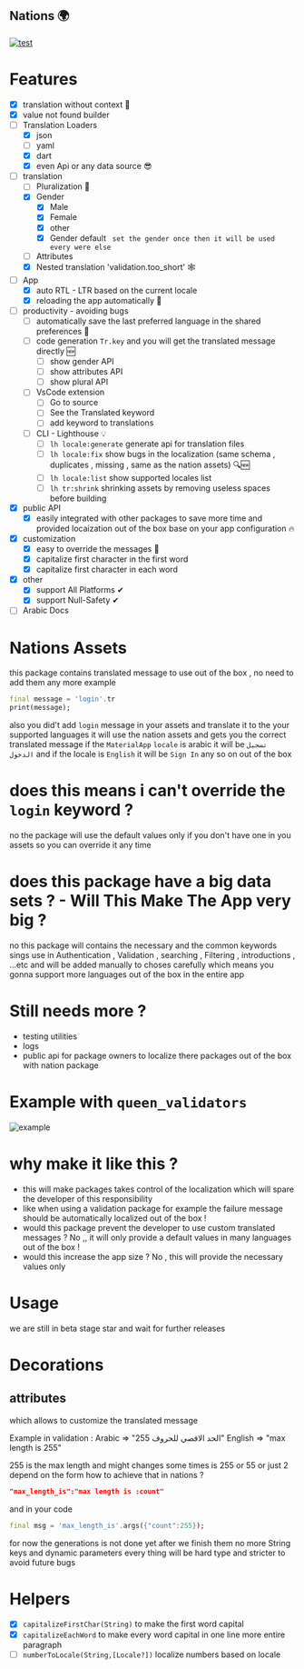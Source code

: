 ## **Nations 🌍**

[![test](https://github.com/maxzod/nations/actions/workflows/dart.yml/badge.svg)](https://github.com/maxzod/nations/actions/workflows/dart.yml)

# Features

- [x] translation without context 🚀
- [x] value not found builder
- [ ] Translation Loaders
  - [x] json
  - [ ] yaml
  - [x] dart
  - [x] even Api or any data source 😎
- [ ] translation
  - [ ] Pluralization 💪
  - [x] Gender
    - [x] Male
    - [x] Female
    - [x] other
    - [x] Gender default ` set the gender once then it will be used every were else`
  - [ ] Attributes
  - [x] Nested translation 'validation.too_short' 🕸
- [ ] App
  - [x] auto RTL - LTR based on the current locale
  - [x] reloading the app automatically 🔄
- [ ] productivity - avoiding bugs
  - [ ] automatically save the last preferred language in the shared preferences 🚀
  - [ ] code generation `Tr.key` and you will get the translated message directly 🆕
    - [ ] show gender API
    - [ ] show attributes API
    - [ ] show plural API
  - [ ] VsCode extension
    - [ ] Go to source
    - [ ] See the Translated keyword
    - [ ] add keyword to translations
  - [ ] CLI - Lighthouse 💡
    - [ ] `lh locale:generate` generate api for translation files
    - [ ] `lh locale:fix` show bugs in the localization (same schema , duplicates , missing , same as the nation assets) 🔍🆕
    - [ ] `lh locale:list` show supported locales list
    - [ ] `lh tr:shrink` shrinking assets by removing useless spaces before building
- [x] public API
  - [x] easily integrated with other packages to save more time and provided locaization out of the box base on your app configuration 🔥
- [x] customization
  - [x] easy to override the messages 🔱
  - [x] capitalize first character in the first word
  - [x] capitalize first character in each word
- [x] other
  - [x] support All Platforms ✔
  - [x] support Null-Safety ✔
- [ ] Arabic Docs

# Nations Assets

this package contains translated message to use out of the box , no need to add them any more
example

```dart
final message = 'login'.tr
print(message);
```

also you did't add `login` message in your assets and translate it to the your supported languages
it will use the nation assets and gets you the correct translated message
if the `MaterialApp` `locale` is arabic it will be `تسجيل الدخول` and if the locale is `English` it will be `Sign In` any so on out of the box

# does this means i can't override the `login` keyword ?

no the package will use the default values only if you don't have one in you assets so you can override it any time

# does this package have a big data sets ? - Will This Make The App very big ?

no this package will contains the necessary and the common keywords sings use in Authentication , Validation , searching , Filtering , introductions , ...etc and will be added manually to choses carefully
which means you gonna support more languages out of the box in the entire app

# Still needs more ?

- testing utilities
- logs
- public api for package owners to localize there packages out of the box with nation package

# Example with `queen_validators`

![example](https://github.com/maxzod/nations/blob/testing/images/example_with_queen_validators.png)

# why make it like this ?

- this will make packages takes control of the localization which will spare the developer of this responsibility
- like when using a validation package for example the failure message should be automatically localized out of the box !
- would this package prevent the developer to use custom translated messages ? No ,, it will only provide a default values in many languages out of the box !
- would this increase the app size ? No , this will provide the necessary values only

# Usage

we are still in beta stage star and wait for further releases

# Decorations

## attributes

which allows to customize the translated message

Example in validation :
Arabic => "الحد الاقصي للحروف 255"
English => "max length is 255"

255 is the max length and might changes some times is 255 or 55 or just 2 depend on the form
how to achieve that in nations ?

```json
"max_length_is":"max length is :count"
```

and in your code

```dart
final msg = 'max_length_is'.args({"count":255});
```

for now the generations is not done yet after we finish them no
more String keys and dynamic parameters every thing will be hard type and stricter to avoid future bugs

# Helpers

- [x] `capitalizeFirstChar(String)` to make the first word capital
- [x] `capitalizeEachWord` to make every word capital in one line more entire paragraph
- [ ] `numberToLocale(String,[Locale?])` localize numbers based on locale
